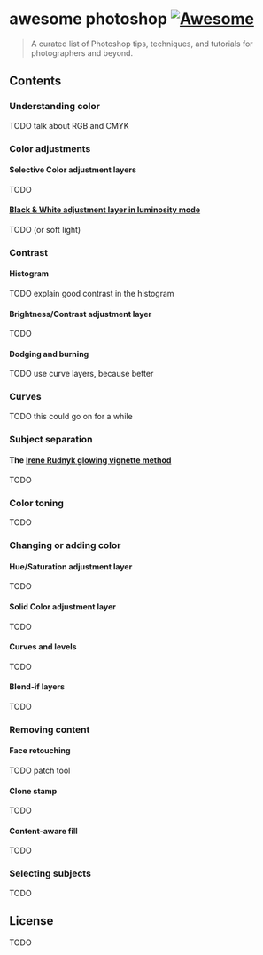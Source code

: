 # awesome photoshop [![Awesome](https://awesome.re/badge.svg)](https://awesome.re)

> A curated list of Photoshop tips, techniques, and tutorials for photographers and beyond.

## Contents

### Understanding color
TODO talk about RGB and CMYK

### Color adjustments

#### Selective Color adjustment layers
TODO

#### [Black & White adjustment layer in luminosity mode](https://fstoppers.com/education/10-editing-techniques-changed-my-photography-68187)
TODO (or soft light)

### Contrast

#### Histogram
TODO explain good contrast in the histogram

#### Brightness/Contrast adjustment layer
TODO

#### Dodging and burning
TODO use curve layers, because better

### Curves
TODO this could go on for a while

### Subject separation

#### The [Irene Rudnyk glowing vignette method](https://www.youtube.com/watch?v=5bN-6QVxcIY)
TODO

### Color toning
TODO

### Changing or adding color

#### Hue/Saturation adjustment layer
TODO

#### Solid Color adjustment layer
TODO

#### Curves and levels
TODO

#### Blend-if layers
TODO

### Removing content

#### Face retouching
TODO patch tool

#### Clone stamp
TODO

#### Content-aware fill
TODO

### Selecting subjects
TODO

## License

TODO
